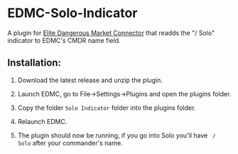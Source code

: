 # EDMC-Solo-Indicator
A plugin for [Elite Dangerous Market Connector](https://github.com/EDCD/EDMarketConnector/releases) that readds the "/ Solo" indicator to EDMC's CMDR name field.

## Installation:

1. Download the latest release and unzip the plugin.

2. Launch EDMC, go to File->Settings->Plugins and open the plugins folder.

3. Copy the folder `Solo Indicator` folder into the plugins folder.

4. Relaunch EDMC.

5. The plugin should now be running, if you go into Solo you'll have ` / Solo` after your commander's name.
